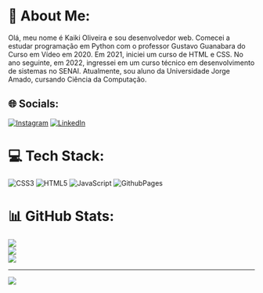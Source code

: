 # 💫 About Me:
Olá, meu nome é Kaiki Oliveira e sou desenvolvedor web. Comecei a estudar programação em Python com o professor Gustavo Guanabara do Curso em Vídeo em 2020. Em 2021, iniciei um curso de HTML e CSS. No ano seguinte, em 2022, ingressei em um curso técnico em desenvolvimento de sistemas no SENAI. Atualmente, sou aluno da Universidade Jorge Amado, cursando Ciência da Computação.


## 🌐 Socials:
[![Instagram](https://img.shields.io/badge/Instagram-%23E4405F.svg?logo=Instagram&logoColor=white)](https://instagram.com/kaikioliveira.95) [![LinkedIn](https://img.shields.io/badge/LinkedIn-%230077B5.svg?logo=linkedin&logoColor=white)](https://linkedin.com/in/https://www.linkedin.com/in/kaiki-oliveira) 

# 💻 Tech Stack:
![CSS3](https://img.shields.io/badge/css3-%231572B6.svg?style=for-the-badge&logo=css3&logoColor=white) ![HTML5](https://img.shields.io/badge/html5-%23E34F26.svg?style=for-the-badge&logo=html5&logoColor=white) ![JavaScript](https://img.shields.io/badge/javascript-%23323330.svg?style=for-the-badge&logo=javascript&logoColor=%23F7DF1E) ![GithubPages](https://img.shields.io/badge/github%20pages-121013?style=for-the-badge&logo=github&logoColor=white)
# 📊 GitHub Stats:
![](https://github-readme-stats.vercel.app/api?username=kaiki-oliveira&theme=nightowl&hide_border=true&include_all_commits=false&count_private=true)<br/>
![](https://github-readme-streak-stats.herokuapp.com/?user=kaiki-oliveira&theme=nightowl&hide_border=true)<br/>
![](https://github-readme-stats.vercel.app/api/top-langs/?username=kaiki-oliveira&theme=nightowl&hide_border=true&include_all_commits=false&count_private=true&layout=compact)

---
[![](https://visitcount.itsvg.in/api?id=kaiki-oliveira&icon=0&color=0)](https://visitcount.itsvg.in)

<!-- Proudly created with GPRM ( https://gprm.itsvg.in ) -->
